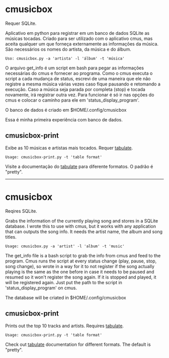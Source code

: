 # cmusicbox

Requer SQLite.

Aplicativo em python para registrar em um banco de dados SQLite as músicas tocadas. Criado para ser utilizado com o aplicativo cmus, mas aceita qualquer um que forneça externamente as informações da música. São necessários os nomes do artista, da música e do álbum.

    Uso: cmusicbox.py -a 'artista' -l 'álbum' -t 'música'

O arquivo get_info é um script em bash para pegar as informações necessárias do cmus e fornecer ao programa. Como o cmus executa o script a cada mudança de status, escrevi de uma maneira que ele não registre a mesma música várias vezes caso fique pausando e retomando a execução. Caso a música seja parada por completa (stop) e tocada novamente, irá registrar outra vez. Para funcionar é só ir nas opções do cmus e colocar o caminho para ele em 'status_display_program'.

O banco de dados é criado em $HOME/.config/cmusicbox

Essa é minha primeira experiência com banco de dados.

## cmusicbox-print

Exibe as 10 músicas e artistas mais tocados. Requer [tabulate](https://pypi.org/project/tabulate/).

    Usage: cmusicbox-print.py -t 'table format'

Visite a documentação do [tabulate](https://pypi.org/project/tabulate/) para diferente formatos. O padrão é "pretty".

----

# cmusicbox

Reqires SQLite.

Grabs the information of the currently playing song and stores in a SQLite database. I wrote this to use with cmus, but it works with any application that can outputs the song info. It needs the artist name, the album and song titles.

    Usage: cmusicbox.py -a 'artist' -l 'album' -t 'music'

The get_info file is a bash script to grab the info from cmus and feed to the program. Cmus runs the script at every status change (play, pause, stop, song change), so wrote in a way for it to not register if the song actually playing is the same as the one before in case it needs to be paused and resumed so it won't register the song again. If it is stopped and played, it will be registered again. Just put the path to the script in 'status_display_program' on cmus.

The database will be criated in $HOME/.config/cmusicbox

## cmusicbox-print

Prints out the top 10 tracks and artists. Requires [tabulate](https://pypi.org/project/tabulate/).

    Usage: cmusicbox-print.py -t 'table format'

Check out [tabulate](https://pypi.org/project/tabulate/) documentation for different formats. The default is "pretty".
